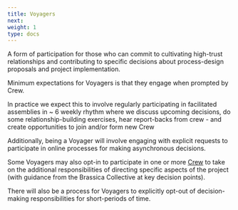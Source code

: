 ```yaml
---
title: Voyagers
next: 
weight: 1
type: docs
---
```


A form of participation for those who can commit to cultivating high-trust relationships and contributing to specific decisions about process-design proposals and project implementation. 

Minimum expectations for Voyagers is that they engage when prompted by Crew. 

In practice we expect this to involve regularly participating in facilitated assemblies in ~ 6 weekly rhythm where we discuss upcoming decisions, do some relationship-building exercises, hear report-backs from crew - and create opportunities to join and/or form new Crew

Additionally, being a Voyager will involve engaging with explicit requests to participate in online processes for making asynchronous decisions.

Some Voyagers may also opt-in to participate in one or more [Crew](/handbook/participation/02_crew/) to take on the additional responsibilities of directing specific aspects of the project (with guidance from the Brassica Collective at key decision points). 

There will also be a process for Voyagers to explicitly opt-out of decision-making responsibilities for short-periods of time.


